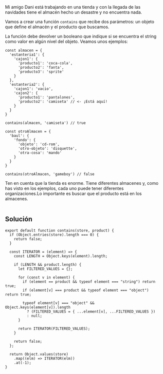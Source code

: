 Mi amigo Dani está trabajando en una tienda y con la llegada de las navidades tiene el almacén hecho un desastre y no encuentra nada.

Vamos a crear una función `contains` que recibe dos parámetros: un objeto que define el almacén y el producto que buscamos.

La función debe devolver un booleano que indique si se encuentra el string como valor en algún nivel del objeto. Veamos unos ejemplos:

    const almacen = {
      'estanteria1': {
        'cajon1': {
          'producto1': 'coca-cola',
          'producto2': 'fanta',
          'producto3': 'sprite'
        }
      },
      'estanteria2': {
        'cajon1': 'vacio',
        'cajon2': {
          'producto1': 'pantalones',
          'producto2': 'camiseta' // <- ¡Está aquí!
        }
      }
    }

    contains(almacen, 'camiseta') // true

    const otroAlmacen = {
      'baul': {
        'fondo': {
          'objeto': 'cd-rom',
          'otro-objeto': 'disquette',
          'otra-cosa': 'mando'
        }
      }
    }

    contains(otroAlmacen, 'gameboy') // false

Ten en cuenta que la tienda es enorme. Tiene diferentes almacenes y, como has visto en los ejemplos, cada uno puede tener diferentes organizaciones.Lo importante es buscar que el producto está en los almacenes.<br ><br >

## **Solución**
    export default function contains(store, product) {
      if (Object.entries(store).length === 0) {
        return false;
      }

      const ITERATOR = (element) => {
        const LENGTH = Object.keys(element).length;

        if (LENGTH && product.length) {
          let FILTERED_VALUES = {};

          for (const v in element) {
            if (element == product && typeof element === "string") return true;
            if (element[v] === product && typeof element === "object") return true;

            typeof element[v] === "object" && Object.keys(element[v]).length
              ? (FILTERED_VALUES = { ...element[v], ...FILTERED_VALUES })
              : null;
          }

          return ITERATOR(FILTERED_VALUES);
        }

        return false;
      };

      return Object.values(store)
        .map((elm) => ITERATOR(elm))
        .at(-1);
    }